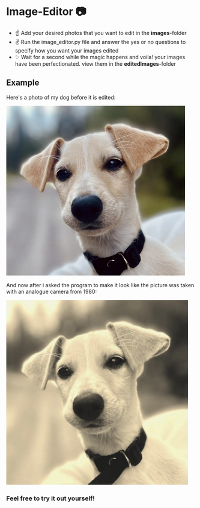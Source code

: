 # Image-Editor 📷

- ☝️ Add your desired photos that you want to edit in the **images**-folder
- ✌️ Run the image_editor.py file and answer the yes or no questions to specify how you want your images edited
- ✨ Wait for a second while the magic happens and voila! your images have been perfectionated. view them in the **editedImages**-folder

## Example

Here's a photo of my dog before it is edited:

![alt text](images_for_readme/image-2.png)

And now after i asked the program to make it look like the picture was taken with an analogue camera from 1980:

![alt text](images_for_readme/image-1.png)

### Feel free to try it out yourself!



